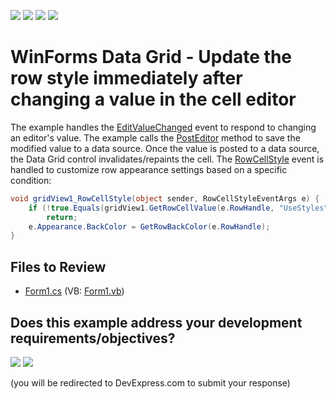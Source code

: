 <!-- default badges list -->
![](https://img.shields.io/endpoint?url=https://codecentral.devexpress.com/api/v1/VersionRange/128632139/24.2.1%2B)
[![](https://img.shields.io/badge/Open_in_DevExpress_Support_Center-FF7200?style=flat-square&logo=DevExpress&logoColor=white)](https://supportcenter.devexpress.com/ticket/details/E3234)
[![](https://img.shields.io/badge/📖_How_to_use_DevExpress_Examples-e9f6fc?style=flat-square)](https://docs.devexpress.com/GeneralInformation/403183)
[![](https://img.shields.io/badge/💬_Leave_Feedback-feecdd?style=flat-square)](#does-this-example-address-your-development-requirementsobjectives)
<!-- default badges end -->

# WinForms Data Grid - Update the row style immediately after changing a value in the cell editor

The example handles the [EditValueChanged](https://docs.devexpress.com/WindowsForms/DevExpress.XtraEditors.Repository.RepositoryItem.EditValueChanged) event to respond to changing an editor's value. The example calls the [PostEditor](https://docs.devexpress.com/WindowsForms/DevExpress.XtraGrid.Views.Base.BaseView.PostEditor) method to save the modified value to a data source. Once the value is posted to a data source, the Data Grid control invalidates/repaints the cell. The [RowCellStyle](https://docs.devexpress.com/WindowsForms/DevExpress.XtraGrid.Views.Grid.GridView.RowCellStyle) event is handled to customize row appearance settings based on a specific condition:

```csharp
void gridView1_RowCellStyle(object sender, RowCellStyleEventArgs e) {
    if (!true.Equals(gridView1.GetRowCellValue(e.RowHandle, "UseStyles")))
        return;
    e.Appearance.BackColor = GetRowBackColor(e.RowHandle);
}
```


## Files to Review

* [Form1.cs](./CS/Form1.cs) (VB: [Form1.vb](./VB/Form1.vb))
<!-- feedback -->
## Does this example address your development requirements/objectives?

[<img src="https://www.devexpress.com/support/examples/i/yes-button.svg"/>](https://www.devexpress.com/support/examples/survey.xml?utm_source=github&utm_campaign=winforms-grid-update-row-style-on-cell-value-change&~~~was_helpful=yes) [<img src="https://www.devexpress.com/support/examples/i/no-button.svg"/>](https://www.devexpress.com/support/examples/survey.xml?utm_source=github&utm_campaign=winforms-grid-update-row-style-on-cell-value-change&~~~was_helpful=no)

(you will be redirected to DevExpress.com to submit your response)
<!-- feedback end -->
